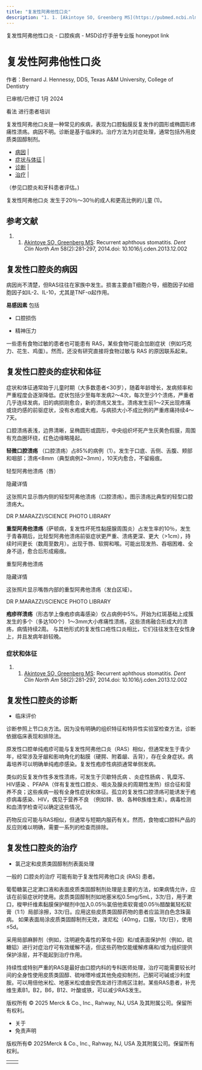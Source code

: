 ```yaml
---
title: "复发性阿弗他性口炎"
description: "1. 1. [Akintoye SO, Greenberg MS](https://pubmed.ncbi.nlm.nih.gov/24655523/): Recurrent aphthous stomatitis. _Dent Clin North Am_ 58(2):281-297, 2014.doi: 10.1016/j.cden.2013.12.002"
---
```


﻿复发性阿弗他性口炎 \- 口腔疾病 \- MSD诊疗手册专业版 honeypot link

# 复发性阿弗他性口炎

作者：Bernard J. Hennessy, DDS, Texas A&M University, College of Dentistry

已审核/已修订 1月 2024

看法 进行患者培训

复发性阿弗他口炎是一种常见的疾病，表现为口腔黏膜反复发作的圆形或椭圆形疼痛性溃疡。病因不明。诊断是基于临床的。治疗方法为对症处理，通常包括外用皮质类固醇制剂。

- [病因](#病因_v6516587_zh) \|
- [症状与体征](#症状与体征_v6516600_zh) \|
- [诊断](#诊断_v6516612_zh) \|
- [治疗](#治疗_v6516623_zh) \|

（参见口腔炎和牙科患者评估。)

复发性阿弗他口炎 发生于20％～30％的成人和更高比例的儿童 (1)。

## 参考文献

1. 1. [Akintoye SO, Greenberg MS](https://pubmed.ncbi.nlm.nih.gov/24655523/): Recurrent aphthous stomatitis. _Dent Clin North Am_ 58(2):281-297, 2014.doi: 10.1016/j.cden.2013.12.002


## 复发性口腔炎的病因

病因尚不清楚，但RAS往往在家族中发生。损害主要由T细胞介导，细胞因子如细胞因子如IL-2、IL-10，尤其是TNF-α起作用。

**易感因素** 包括

- 口腔损伤

- 精神压力


一些患有食物过敏的患者也可能患有 RAS，某些食物可能会加剧症状（例如巧克力、花生、鸡蛋）。然而，还没有研究直接将食物过敏与 RAS 的原因联系起来。

## 复发性口腔炎的症状和体征

症状和体征通常始于儿童时期（大多数患者<30岁），随着年龄增长，发病频率和严重程度会逐渐降低。症状包括少至每年发病2～4次，每次至少1个溃疡，严重者几乎连续发病，旧的病损刚愈合，新的溃疡又发生。溃疡发生前1～2天出现疼痛或烧灼感的前驱症状，没有水疱或大疱，与病损大小不成比例的严重疼痛持续4～7天。

口腔溃疡表浅，边界清晰，呈椭圆形或圆形，中央组织坏死产生灰黄色假膜，周围有充血圈环绕，红色边缘略隆起。

**轻微口腔溃疡** （口腔溃疡）占85%的病例（1）。发生于口底、舌侧、舌腹、颊部和咽部；溃疡<8mm（典型病例2~3mm），10天内愈合，不留瘢痕。

轻型阿弗他溃疡（唇）



隐藏详情

这张照片显示唇内侧的轻型阿弗他溃疡（口腔溃疡）。图示溃疡比典型的轻型口腔溃疡大。

DR P.MARAZZI/SCIENCE PHOTO LIBRARY

**重型阿弗他溃疡**（萨顿病，复发性坏死性黏膜腺周围炎）占发生率的10％，发生于青春期后，比轻型阿弗他溃疡前驱症状更严重、溃疡更深、更大（>1cm），持续时间更长（数周至数月）。出现于唇、软腭和喉。可能出现发热、吞咽困难、全身不适，愈合后形成瘢痕。

重型阿弗他溃疡



隐藏详情

这张照片显示嘴唇内部的重型阿弗他溃疡（发白区域）。

DR P.MARAZZI/SCIENCE PHOTO LIBRARY

**疱疹样溃疡**（形态学上像疱疹病毒感染）仅占病例中5%。开始为红斑基础上成簇发生的多个（多达100个）1～3mm大小疼痛性溃疡，这些溃疡融合形成大的溃疡，病情持续2周。 与其他形式的复发性口疮性口炎相比，它们往往发生在女性身上，并且发病年龄较晚。

### 症状和体征

1. 1. [Akintoye SO, Greenberg MS](https://pubmed.ncbi.nlm.nih.gov/24655523/): Recurrent aphthous stomatitis. _Dent Clin North Am_ 58(2):281-297, 2014.doi: 10.1016/j.cden.2013.12.002


## 复发性口腔炎的诊断

- 临床评价


诊断参照上节口炎方法。因为没有明确的组织特征和特异性实验室检查方法，诊断依据临床表现和排除法。

原发性口腔单纯疱疹可能与复发性阿弗他口炎（RAS）相似，但通常发生于青少年，经常涉及牙龈和影响角化的黏膜（硬腭、附着龈、舌背），存在全身症状。病毒培养可以明确单纯疱疹感染。复发性疱疹性病损通常单侧发病。

类似的反复发作性多发性溃疡，可发生于贝歇特氏病 、炎症性肠病 、乳糜泻、HIV感染 、PFAPA（伴有复发性口腔炎、咽炎及腺炎的周期性发热）综合征和营养不良；这些疾病一般有全身性症状和体征。孤立的复发性口腔溃疡可能诱发于疱疹病毒感染、HIV，偶见于营养不良 （例如锌、铁、各种B族维生素）。病毒检测和血清学检查可以确定这些情况。

药物反应可能与RAS相似，但通常与短期内服药有关。然而，食物或口腔科产品的反应则难以明确，需要一系列的检查而排除。

## 复发性口腔炎的治疗

- 氯己定和皮质类固醇制剂表面处理


一般的 口腔炎的治疗 可能有助于复发性阿弗他口炎 (RAS) 患者。

葡萄糖氯己定漱口液和表面皮质类固醇制剂处理是主要的方法，如果病情允许，应该在前驱症状时使用。皮质类固醇制剂如地塞米松0.5mg/5mL，3次/日，用于漱口，梭甲纤维素黏膜保护糊剂中加入0.05％氯倍他索软膏或0.05％醋酸氟轻松软膏（1:1）局部涂擦，3次/日。应用这些皮质类固醇药物的患者应监测白色念珠菌病。 如果表面局涂皮质类固醇制剂无效，泼尼松（40mg，口服，1次/日），使用≤5d。

采用局部麻醉剂（例如，注明避免毒性的苯佐卡因）和/或表面保护剂（例如，硫糖铝）进行对症治疗可有效缓解不适，但这些药物仅能缓解疼痛和/或为组织提供保护涂层，并不能起到治疗作用。

持续性或特别严重的RAS是最好由口腔内科的专科医师处理，治疗可能需要较长时间的全身性使用皮质类固醇、硫唑嘌呤或其他免疫抑制剂，己酮可可碱或沙利度胺。可以用倍他米松、地塞米松或曲安西龙进行溃疡区注射。某些RAS患者，补充维生素B1，B2，B6，B12、叶酸或铁，可以减少RAS发生。



版权所有 © 2025
Merck & Co., Inc., Rahway, NJ, USA 及其附属公司。保留所有权利。

- 关于
- 免责声明

版权所有© 2025Merck & Co., Inc., Rahway, NJ, USA 及其附属公司。保留所有权利。

|     |     |
| --- | --- |
|  |  |